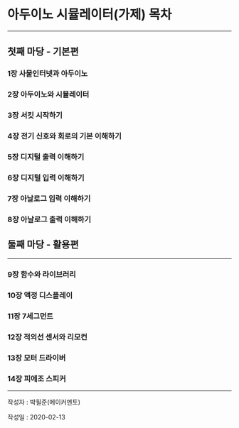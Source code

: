 아두이노 시뮬레이터(가제) 목차
=======================
***

첫째 마당 - 기본편
--------------

### 1장 사물인터넷과 아두이노
### 2장 아두이노와 시뮬레이터
### 3장 서킷 시작하기
### 4장 전기 신호와 회로의 기본 이해하기
### 5장 디지털 출력 이해하기
### 6장 디지털 입력 이해하기
### 7장 아날로그 입력 이해하기
### 8장 아날로그 출력 이해하기

둘째 마당 - 활용편
--------------
***

### 9장 함수와 라이브러리
### 10장 액정 디스플레이
### 11장 7세그먼트
### 12장 적외선 센서와 리모컨
### 13장 모터 드라이버
### 14장 피에조 스피커
***

작성자 : 박필준(메이커멘토)

작성일 : 2020-02-13
